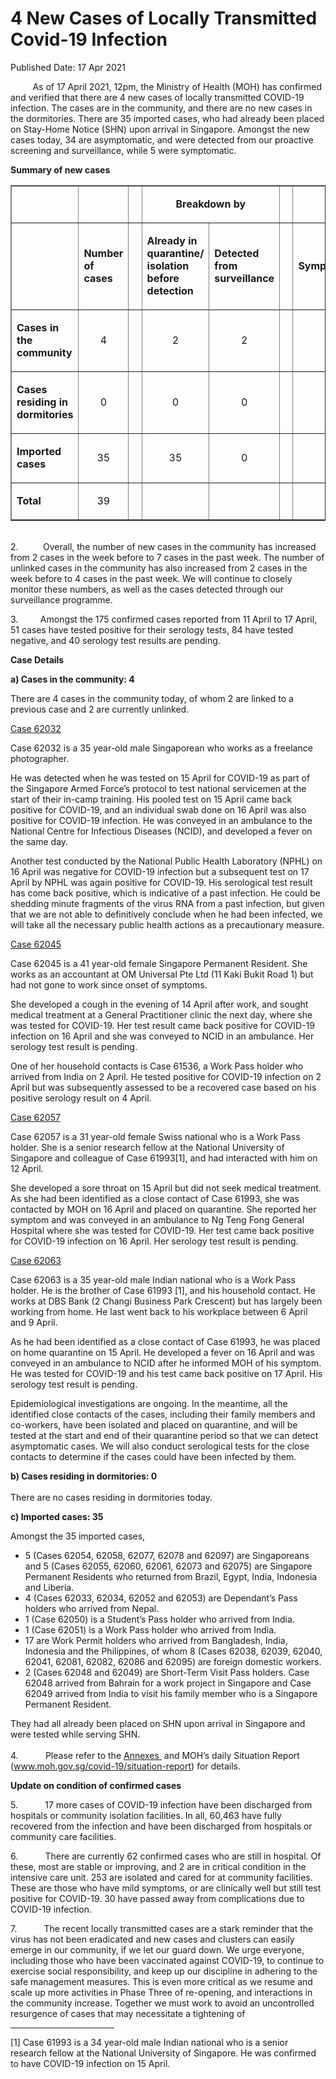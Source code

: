 <html>
    <meta http-equiv="Content-Type" content="text/html; charset=utf-8"/>
    <meta charset="utf-8"/>
    <title>4 New Cases of Locally Transmitted Covid-19 Infection</title>
    <body><h1>4 New Cases of Locally Transmitted Covid-19 Infection</h1>
    <p>Published Date: 17 Apr 2021</p> <p>&nbsp; &nbsp; &nbsp; &nbsp; &nbsp;As of 17 April 2021, 12pm, the Ministry of Health (MOH) has confirmed and verified that there are 4 new cases of locally transmitted COVID-19 infection. The cases are in the community, and there are no new cases in the dormitories. There are 35 imported cases, who had already been placed on Stay-Home Notice (SHN) upon arrival in Singapore. Amongst the new cases today, 34 are asymptomatic, and were detected from our proactive screening and surveillance, while 5 were symptomatic.&nbsp; </p> <p><strong>Summary of new cases</strong></p><table border="1" cellspacing="0" cellpadding="0" width="605"> <tbody><tr> <td width="129"> <p align="right">&nbsp;</p> </td> <td width="60"> <p>&nbsp;</p> </td> <td width="16" valign="top"> <p>&nbsp;</p> </td> <td width="192" colspan="2"> <p align="center"><strong>Breakdown by</strong></p> </td> <td width="16" valign="top"> <p>&nbsp;</p> </td> <td width="192" colspan="2"> <p align="center"><strong>Breakdown by</strong></p> </td> </tr> <tr> <td width="129"> <p align="right">&nbsp;</p> </td> <td width="60"> <p><strong>Number of cases</strong></p> </td> <td width="16" valign="top"> <p>&nbsp;</p> </td> <td width="96"> <p><strong>Already in quarantine/ isolation before detection</strong></p> </td> <td width="96"> <p><strong>Detected from surveillance</strong></p> </td> <td width="16" valign="top"> <p>&nbsp;</p> </td> <td width="96"> <p><strong>Symptomatic</strong></p> </td> <td width="96"> <p><strong>Asymptomatic</strong></p> </td> </tr> <tr> <td width="129"> <p><strong>Cases in the community</strong></p> </td> <td width="60"> <p align="center">4</p> </td> <td width="16" valign="top"> <p align="center">&nbsp;</p> </td> <td width="96"> <p align="center">2</p> </td> <td width="96"> <p align="center">2</p> </td> <td width="16" valign="top"> <p align="center">&nbsp;</p> </td> <td width="96"> <p align="center">4</p> </td> <td width="96"> <p align="center">0</p> </td> </tr> <tr> <td width="129"> <p><strong>Cases residing in dormitories</strong></p> </td> <td width="60"> <p align="center">0</p> </td> <td width="16" valign="top"> <p align="center">&nbsp;</p> </td> <td width="96"> <p align="center">0</p> </td> <td width="96"> <p align="center">0</p> </td> <td width="16" valign="top"> <p align="center">&nbsp;</p> </td> <td width="96"> <p align="center">0</p> </td> <td width="96"> <p align="center">0</p> </td> </tr> <tr> <td width="129"> <p><strong>Imported cases</strong></p> </td> <td width="60"> <p align="center">35</p> </td> <td width="16" valign="top"> <p align="center">&nbsp;</p> </td> <td width="96"> <p align="center">35</p> </td> <td width="96"> <p align="center">0</p> </td> <td width="16" valign="top"> <p align="center">&nbsp;</p> </td> <td width="96"> <p align="center">1</p> </td> <td width="96"> <p align="center">34</p> </td> </tr> <tr> <td width="129"> <p><strong>Total</strong></p> </td> <td width="60"> <p align="center">39</p> </td> <td width="16" valign="top"> <p align="center">&nbsp;</p> </td> <td width="96"> <p align="center">&nbsp;</p> </td> <td width="96"> <p align="center">&nbsp;</p> </td> <td width="16" valign="top"> <p align="center">&nbsp;</p> </td> <td width="96"> <p align="center">&nbsp;</p> </td> <td width="96"> <p align="center">&nbsp;</p> </td> </tr> </tbody></table> <p><br>2.&nbsp; &nbsp; &nbsp; &nbsp; &nbsp; Overall, the number of new cases in the community has increased from 2 cases in the week before to 7 cases in the past week. The number of unlinked cases in the community has also increased from 2 cases in the week before to 4 cases in the past week.&nbsp;We will continue to closely monitor these numbers, as well as the cases detected through our surveillance programme.</p><p><p>3.&nbsp; &nbsp; &nbsp; &nbsp; &nbsp;Amongst the 175 confirmed cases reported from 11 April to 17 April, 51 cases have tested positive for their serology tests, 84 have tested negative, and 40 serology test results are pending.</p></p><p><p><strong>Case Details<br></strong></p><p><strong>a) Cases in the community: 4</strong></p><p>There are 4 cases in the community today, of whom 2 are linked to a previous case and 2 are currently unlinked.</p><p><u>Case 62032</u></p><p>Case 62032 is a 35 year-old male Singaporean who works as a freelance photographer.</p><p>He was detected when he was tested on 15 April for COVID-19 as part of the Singapore Armed Force’s protocol to test national servicemen at the start of their in-camp training. His pooled test on 15 April came back positive for COVID-19, and an individual swab done on 16 April was also positive for COVID-19 infection. He was conveyed in an ambulance to the National Centre for Infectious Diseases (NCID), and developed a fever on the same day.</p><p>Another test conducted by the National Public Health Laboratory (NPHL) on 16 April was negative for COVID-19 infection but a subsequent test on 17 April by NPHL was again positive for COVID-19. His serological test result has come back positive, which is indicative of a past infection. He could be shedding minute fragments of the virus RNA from a past infection, but given that we are not able to definitively conclude when he had been infected, we will take all the necessary public health actions as a precautionary measure.</p><p><u>Case 62045</u></p><p>Case 62045 is a 41 year-old female Singapore Permanent Resident. She works as an accountant at OM Universal Pte Ltd (11 Kaki Bukit Road 1) but had not gone to work since onset of symptoms.</p><p>She developed a cough in the evening of 14 April after work, and sought medical treatment at a General Practitioner clinic the next day, where she was tested for COVID-19. Her test result came back positive for COVID-19 infection on 16 April and she was conveyed to NCID in an ambulance. Her serology test result is pending.</p><p>One of her household contacts is Case 61536, a Work Pass holder who arrived from India on 2 April. He tested positive for COVID-19 infection on 2 April but was subsequently assessed to be a recovered case based on his positive serology result on 4 April.</p><p><u>Case 62057</u></p><p>Case 62057 is a 31 year-old female Swiss national who is a Work Pass holder. She is a senior research fellow at the National University of Singapore and colleague of Case 61993[1], and had interacted with him on 12 April.</p><p>She developed a sore throat on 15 April but did not seek medical treatment. As she had been identified as a close contact of Case 61993, she was contacted by MOH on 16 April and placed on quarantine. She reported her symptom and was conveyed in an ambulance to Ng Teng Fong General Hospital where she was tested for COVID-19. Her test came back positive for COVID-19 infection on 16 April. Her serology test result is pending.</p><p><u>Case 62063</u></p><p>Case 62063 is a 35 year-old male Indian national who is a Work Pass holder. He is the brother of Case 61993 [1], and his household contact. He works at DBS Bank (2 Changi Business Park Crescent) but has largely been working from home. He last went back to his workplace between 6 April and 9 April.</p><p>As he had been identified as a close contact of Case 61993, he was placed on home quarantine on 15 April. He developed a fever on 16 April and was conveyed in an ambulance to NCID after he informed MOH of his symptom. He was tested for COVID-19 and his test came back positive on 17 April. His serology test result is pending.</p><p>Epidemiological investigations are ongoing. In the meantime, all the identified close contacts of the cases, including their family members and co-workers, have been isolated and placed on quarantine, and will be tested at the start and end of their quarantine period so that we can detect asymptomatic cases. We will also conduct serological tests for the close contacts to determine if the cases could have been infected by them.</p><p><strong>b) Cases residing in dormitories: 0<br></strong><br>There are no cases residing in dormitories today.</p><p><strong>c) Imported cases: 35</strong></p><p>Amongst the 35 imported cases,</p><ul><li>5 (Cases 62054, 62058, 62077, 62078 and 62097) are Singaporeans and 5 (Cases 62055, 62060, 62061, 62073 and 62075) are Singapore Permanent Residents who returned from Brazil, Egypt, India, Indonesia and Liberia.</li><li>4 (Cases 62033, 62034, 62052 and 62053) are Dependant’s Pass holders who arrived from Nepal.</li><li>1 (Case 62050) is a Student’s Pass holder who arrived from India.</li><li>1 (Case 62051) is a Work Pass holder who arrived from India.</li><li>17 are Work Permit holders who arrived from Bangladesh, India, Indonesia and the Philippines, of whom 8 (Cases 62038, 62039, 62040, 62041, 62081, 62082, 62086 and 62095) are foreign domestic workers.</li><li>2 (Cases 62048 and 62049) are Short-Term Visit Pass holders. Case 62048 arrived from Bahrain for a work project in Singapore and Case 62049 arrived from India to visit his family member who is a Singapore Permanent Resident.<br></li></ul><p>They had all already been placed on SHN upon arrival in Singapore and were tested while serving SHN.<br><br>4.&nbsp; &nbsp; &nbsp; &nbsp; &nbsp; &nbsp;Please refer to the <a href="/docs/librariesprovider5/default-document-library/annexes-(17-apr).pdf?sfvrsn=1372f916_0" title="Annexes ">Annexes </a>&nbsp;and MOH’s daily Situation Report (<a href="http://www.moh.gov.sg/covid-19/situation-report">www.moh.gov.sg/covid-19/situation-report</a>) for details.</p></p><p><p><strong></strong><strong>Update on condition of confirmed cases</strong></p><p>5.&nbsp; &nbsp; &nbsp; &nbsp; &nbsp; &nbsp;17 more cases of COVID-19 infection have been discharged from hospitals or community isolation facilities. In all, 60,463 have fully recovered from the infection and have been discharged from hospitals or community care facilities.</p></p><p><p>6.&nbsp; &nbsp; &nbsp; &nbsp; &nbsp; &nbsp;There are currently 62 confirmed cases who are still in hospital. Of these, most are stable or improving, and 2 are in critical condition in the intensive care unit. 253 are isolated and cared for at community facilities. These are those who have mild symptoms, or are clinically well but still test positive for COVID-19. 30 have passed away from complications due to COVID-19 infection.</p></p> <p>7.&nbsp; &nbsp; &nbsp; &nbsp; &nbsp; &nbsp;The recent locally transmitted cases are a stark reminder that the virus has not been eradicated and new cases and clusters can easily emerge in our community, if we let our guard down. We urge everyone, including those who have been vaccinated against COVID-19, to continue to exercise social responsibility, and keep up our discipline in adhering to the safe management measures. This is even more critical as we resume and scale up more activities in Phase Three of re-opening, and interactions in the community increase. Together we must work to avoid an uncontrolled resurgence of cases that may necessitate a tightening of</p><div> <hr align="left" size="1" width="33%"> <div id="ftn1"> <p>[1] Case 61993 is a 34 year-old male Indian national who is a senior research fellow at the National University of Singapore. He was confirmed to have COVID-19 infection on 15 April.</p> </div> </div></body>
</html>